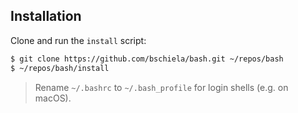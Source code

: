 Installation
------------
Clone and run the `install` script:

```sh
$ git clone https://github.com/bschiela/bash.git ~/repos/bash
$ ~/repos/bash/install
```
> Rename `~/.bashrc` to `~/.bash_profile` for login shells (e.g. on macOS).
